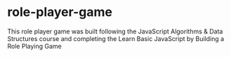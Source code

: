 # role-player-game
This role player game was built following the JavaScript Algorithms &amp; Data Structures course and completing the Learn Basic JavaScript by Building a Role Playing Game

